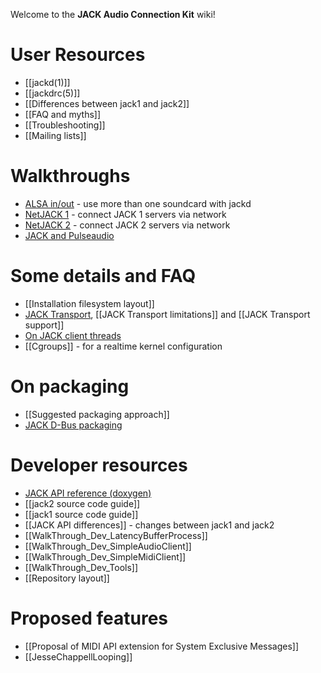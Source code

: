 Welcome to the **JACK Audio Connection Kit** wiki! 

# User Resources
*  [[jackd(1)]]
*  [[jackdrc(5)]]
*  [[Differences between jack1 and jack2]]
*  [[FAQ and myths]]
*  [[Troubleshooting]]
*  [[Mailing lists]]

# Walkthroughs
*  [ALSA in/out](wiki/WalkThrough_User_AlsaInOut) - use more than one soundcard with jackd
*  [NetJACK 1](wiki/WalkThrough_User_NetJack) - connect JACK 1 servers via network
*  [NetJACK 2](wiki/WalkThrough_User_NetJack2) - connect JACK 2 servers via network
*  [JACK and Pulseaudio](wiki/WalkThrough_User_PulseOnJack)

# Some details and FAQ
*  [[Installation filesystem layout]]
*  [JACK Transport](wiki/TransportSupport), [[JACK Transport limitations]] and [[JACK Transport support]]
*  [On JACK client threads](wiki/WalkThrough_User_ClientThreads)
*  [[Cgroups]] - for a realtime kernel configuration

# On packaging
*  [[Suggested packaging approach]]
*  [JACK D-Bus packaging](wiki/JACK-DBus-packaging)

# Developer resources
*  [JACK API reference (doxygen)](http://jackaudio.github.io/api/)
*  [[jack2 source code guide]]
*  [[jack1 source code guide]]
*  [[JACK API differences]] - changes between jack1 and jack2
*  [[WalkThrough_Dev_LatencyBufferProcess]]
*  [[WalkThrough_Dev_SimpleAudioClient]]
*  [[WalkThrough_Dev_SimpleMidiClient]]
*  [[WalkThrough_Dev_Tools]]
*  [[Repository layout]]

# Proposed features
*  [[Proposal of MIDI API extension for System Exclusive Messages]]
*  [[JesseChappellLooping]]